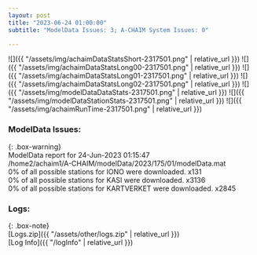 ```yaml
---
layout: post
title: "2023-06-24 01:00:00"
subtitle: "ModelData Issues: 3; A-CHAIM System Issues: 0"

---
```


![]({{ "/assets/img/achaimDataStatsShort-2317501.png" | relative_url }})
![]({{ "/assets/img/achaimDataStatsLong00-2317501.png" | relative_url }})
![]({{ "/assets/img/achaimDataStatsLong01-2317501.png" | relative_url }})
![]({{ "/assets/img/achaimDataStatsLong02-2317501.png" | relative_url }})
![]({{ "/assets/img/modelDataDataStats-2317501.png" | relative_url }})
![]({{ "/assets/img/modelDataStationStats-2317501.png" | relative_url }})
![]({{ "/assets/img/achaimRunTime-2317501.png" | relative_url }})


### ModelData Issues:  
  
{: .box-warning}  
 ModelData report for 24-Jun-2023 01:15:47   
 /home2/achaim1/A-CHAIM/modelData/2023/175/01/modelData.mat   
 0% of all possible stations for IONO were downloaded. x131   
 0% of all possible stations for KASI were downloaded. x3136   
 0% of all possible stations for KARTVERKET were downloaded. x2845   
  


### Logs:  
  
{: .box-note}  
[Logs.zip]({{ "/assets/other/logs.zip" | relative_url }})  
[Log Info]({{ "/logInfo" | relative_url }})  
